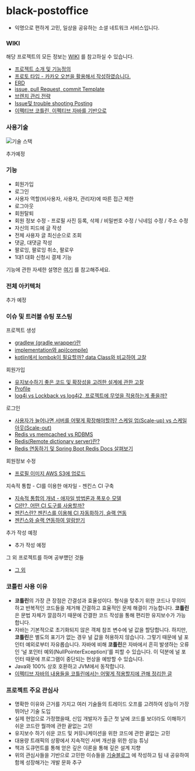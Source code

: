 # black-postoffice
- 익명으로 편하게 고민, 일상을 공유하는 소셜 네트워크 서비스입니다.

### WIKI
해당 프로젝트의 모든 정보는 [WIKI](https://github.com/f-lab-edu/shoe-auction/wiki) 를 참고하실 수 있습니다.

- [프로젝트 소개 및 기능정의](https://github.com/f-lab-edu/black-postoffice/wiki/%ED%94%84%EB%A1%9C%EC%A0%9D%ED%8A%B8-%EC%86%8C%EA%B0%9C)
- [프로토 타입 - 카카오 오븐을 활용해서 작성하였습니다.](https://github.com/f-lab-edu/black-postoffice/wiki/%ED%94%84%EB%A1%9C%ED%86%A0%ED%83%80%EC%9E%85)
- [ERD](https://github.com/f-lab-edu/black-postoffice/wiki/ERD)  
- [issue, pull Request, commit Template](https://github.com/f-lab-edu/black-postoffice/wiki/issue,-pull-Request,-commit-Template)
- [브렌치 관리 전략](https://github.com/f-lab-edu/black-postoffice/wiki/%EB%B8%8C%EB%A0%8C%EC%B9%98-%EA%B4%80%EB%A6%AC-%EC%A0%84%EB%9E%B5)  
- [Issue및 trouble shooting Posting](https://github.com/f-lab-edu/black-postoffice/wiki/Issue%EB%B0%8F-trouble-shooting-Posting)
- [이펙티브 코틀린, 이펙티브 자바를 기반으로](https://github.com/f-lab-edu/black-postoffice/wiki/%EC%9D%B4%ED%8E%99%ED%8B%B0%EB%B8%8C-%EC%BD%94%ED%8B%80%EB%A6%B0,-%EC%9D%B4%ED%8E%99%ED%8B%B0%EB%B8%8C-%EC%9E%90%EB%B0%94%EB%A5%BC-%EA%B8%B0%EB%B0%98%EC%9C%BC%EB%A1%9C)

### 사용기술
![기술 스택](https://user-images.githubusercontent.com/43127088/125194910-4c673e00-e28e-11eb-80c8-1a3bda1be8df.PNG)

추가예정

### 기능
- 회원가입
- 로그인
- 사용자 역할(비사용자, 사용자, 관리자)에 따른 접근 제한
- 로그아웃
- 회원탈퇴 
- 회원 정보 수정 - 프로필 사진 등록, 삭제 / 비밀번호 수정 / 닉네임 수정  / 주소 수정
- 자신의 피드에 글 작성
- 전체 사용자 글 최신순으로 조회
- 댓글, 대댓글 작성  
- 팔로잉, 팔로잉 취소, 팔로우
- 1대1 대화 신청시 결제 기능

기능에 관한 자세한 설명은 [여기](https://github.com/f-lab-edu/black-postoffice/wiki/%ED%94%84%EB%A1%9C%EC%A0%9D%ED%8A%B8-%EC%86%8C%EA%B0%9C) 를 참고해주세요.

### 전체 아키텍처

추가 예정

### 이슈 및 트러블 슈팅 포스팅
프로젝트 생성
- [gradlew (gradle wrapper)란](https://www.notion.so/gradlew-gradle-wrapper-98743215d59743f6ac8057e706ae506c)
- [implementation와 api(compile)](https://junghyungil.tistory.com/148?category=892281)
- [kotlin에서 lombok이 필요할까? data Class와 비교하여 고찰](https://junghyungil.tistory.com/157?category=953012)

회원가입
- [유지보수하기 좋은 코드 및 확장성을 고려한 설계에 관한 고찰](https://junghyungil.tistory.com/158?category=953012)
- [Profile](https://junghyungil.tistory.com/159?category=892281)
- [log4j vs Lockback vs log4j2, 프로젝트에 무엇을 적용하는게 좋을까?](https://junghyungil.tistory.com/160?category=892281)

로그인
- [사용자가 늘어나면 서버를 어떻게 확장해야할까? 스케일 업(Scale-up) vs 스케일 아웃(Scale-out)](https://junghyungil.tistory.com/151?category=952148)
- [Redis vs memcached vs RDBMS](https://junghyungil.tistory.com/165)
- [Redis(Remote dictionary server)란?](https://junghyungil.tistory.com/162)
- [Redis 연동하기 및 Spring Boot Redis Docs 살펴보기](https://junghyungil.tistory.com/166)

회원정보 수정
- [프로필 이미지 AWS S3에 업로드]()

지속적 통합 - CI를 이용한 애자일 - 젠킨스 CI 구축
- [지속적 통합의 개념 - 애자일 방법론과 폭포수 모델](https://junghyungil.tistory.com/170)
- [CI란?, 어떤 CI 도구를 사용할까?](https://junghyungil.tistory.com/167)
- [젠킨스란? 젠킨스를 이용해 CI 자동화하기, 슬랙 연동](https://junghyungil.tistory.com/168)
- [젠킨스와 슬랙 연동하여 알람받기](https://junghyungil.tistory.com/169)

추가 작성 예정
- 추가 작성 예정

그 외 프로젝트를 하며 공부헀던 것들
- [그 외](https://github.com/Hyung1Jung/LearnKit)

### 코틀린 사용 이유
- **코틀린**의 가장 큰 장점은 간결성과 효율성이다. 형식을 맞추기 위한 코드나 무의미하고 반복적인 코드들을 제거해 간결하고
  효율적인 문제 해결이 가능합니다. **코틀린**은 문법 자체가 깔끔하기 때문에 간결한 코드 작성을 통해 편리한 유지보수가 가능합니다.
- 자바는 기본적으로 초기화되지 않은 객체 참조 변수에 널 값을 할당합니다. 하지만, **코틀린**은 별도의 표기가 없는 경우 널 값을 허용하지 않습니다.
  그렇기 때문에 널 포인터 예외로부터 자유롭습니다. 자바에 비해 **코틀린**은 자바에서 흔히 발생하는 오류인 ‘널 포인터 예외(NullPointerException)’를
  피할 수 있습니다. 이 덕분에 널 포인터 때문에 프로그램이 중단되는 현상을 예방할 수 있습니다.
- Java와 100% 상호 호환하고 JVM에서 동작합니다.
- [이펙티브 자바의 내용들을 코틀린에서는 어떻게 적용할지에 관해 정리한 글](https://github.com/f-lab-edu/black-postoffice/wiki/%EC%9D%B4%ED%8E%99%ED%8B%B0%EB%B8%8C-%EC%9E%90%EB%B0%94%EC%9D%98-%EB%82%B4%EC%9A%A9%EB%93%A4%EC%9D%84-%EC%BD%94%ED%8B%80%EB%A6%B0%EC%97%90%EC%84%9C%EB%8A%94-%EC%96%B4%EB%96%BB%EA%B2%8C-%EC%A0%81%EC%9A%A9%ED%95%A0%EC%A7%80%EC%97%90-%EA%B4%80%ED%95%B4-%EC%A0%95%EB%A6%AC%ED%95%9C-%EA%B8%80)

### 프로젝트 주요 관심사
- 명확한 이유와 근거를 가지고 여러 기술들의 트레이드 오프를 고려하여 성능이 가장 뛰어난 기술 도입
- 실제 현업으로 가정했을때, 신입 개발자가 출근 첫 날에 코드를 보더라도 이해하기 쉬운 코드란 뭘까에 관한 끝없는 고민
- 유지보수 하기 쉬운 코드 및 커뮤니케이션을 위한 코드에 관한 끝없는 고민
- 대용량 트래픽의 상황에서 지속적인 서버 개선을 위한 성능 튜닝
- 책과 도큐먼트를 통해 얻은 깊은 이론을 통해 깊은 설계 지향
- 위의 관심사들을 기반으로 고민한 이슈들을 [기술블로그](https://junghyungil.tistory.com/) 에 작성하고 팀 내 공유하여 함께 성장해가는 개발 문화 추구  

